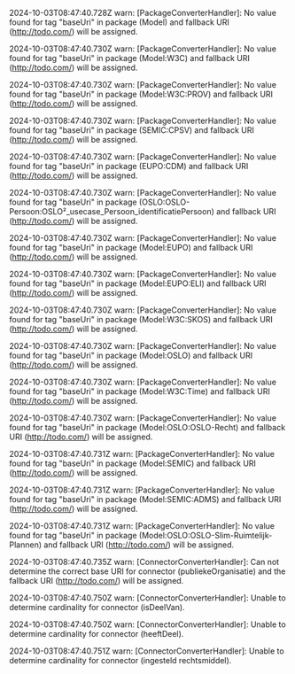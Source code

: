 2024-10-03T08:47:40.728Z warn: [PackageConverterHandler]: No value found for tag "baseUri" in package (Model) and fallback URI (http://todo.com/) will be assigned.

2024-10-03T08:47:40.730Z warn: [PackageConverterHandler]: No value found for tag "baseUri" in package (Model:W3C) and fallback URI (http://todo.com/) will be assigned.

2024-10-03T08:47:40.730Z warn: [PackageConverterHandler]: No value found for tag "baseUri" in package (Model:W3C:PROV) and fallback URI (http://todo.com/) will be assigned.

2024-10-03T08:47:40.730Z warn: [PackageConverterHandler]: No value found for tag "baseUri" in package (SEMIC:CPSV) and fallback URI (http://todo.com/) will be assigned.

2024-10-03T08:47:40.730Z warn: [PackageConverterHandler]: No value found for tag "baseUri" in package (EUPO:CDM) and fallback URI (http://todo.com/) will be assigned.

2024-10-03T08:47:40.730Z warn: [PackageConverterHandler]: No value found for tag "baseUri" in package (OSLO:OSLO-Persoon:OSLO²_usecase_Persoon_identificatiePersoon) and fallback URI (http://todo.com/) will be assigned.

2024-10-03T08:47:40.730Z warn: [PackageConverterHandler]: No value found for tag "baseUri" in package (Model:EUPO) and fallback URI (http://todo.com/) will be assigned.

2024-10-03T08:47:40.730Z warn: [PackageConverterHandler]: No value found for tag "baseUri" in package (Model:EUPO:ELI) and fallback URI (http://todo.com/) will be assigned.

2024-10-03T08:47:40.730Z warn: [PackageConverterHandler]: No value found for tag "baseUri" in package (Model:W3C:SKOS) and fallback URI (http://todo.com/) will be assigned.

2024-10-03T08:47:40.730Z warn: [PackageConverterHandler]: No value found for tag "baseUri" in package (Model:OSLO) and fallback URI (http://todo.com/) will be assigned.

2024-10-03T08:47:40.730Z warn: [PackageConverterHandler]: No value found for tag "baseUri" in package (Model:W3C:Time) and fallback URI (http://todo.com/) will be assigned.

2024-10-03T08:47:40.730Z warn: [PackageConverterHandler]: No value found for tag "baseUri" in package (Model:OSLO:OSLO-Recht) and fallback URI (http://todo.com/) will be assigned.

2024-10-03T08:47:40.731Z warn: [PackageConverterHandler]: No value found for tag "baseUri" in package (Model:SEMIC) and fallback URI (http://todo.com/) will be assigned.

2024-10-03T08:47:40.731Z warn: [PackageConverterHandler]: No value found for tag "baseUri" in package (Model:SEMIC:ADMS) and fallback URI (http://todo.com/) will be assigned.

2024-10-03T08:47:40.731Z warn: [PackageConverterHandler]: No value found for tag "baseUri" in package (Model:OSLO:OSLO-Slim-Ruimtelijk-Plannen) and fallback URI (http://todo.com/) will be assigned.

2024-10-03T08:47:40.735Z warn: [ConnectorConverterHandler]: Can not determine the correct base URI for connector (publiekeOrganisatie) and the fallback URI (http://todo.com/) will be assigned.

2024-10-03T08:47:40.750Z warn: [ConnectorConverterHandler]: Unable to determine cardinality for connector (isDeelVan).

2024-10-03T08:47:40.750Z warn: [ConnectorConverterHandler]: Unable to determine cardinality for connector (heeftDeel).

2024-10-03T08:47:40.751Z warn: [ConnectorConverterHandler]: Unable to determine cardinality for connector (ingesteld rechtsmiddel).

